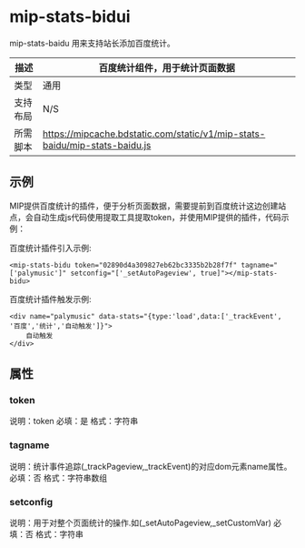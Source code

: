 # mip-stats-bidui

mip-stats-baidu 用来支持站长添加百度统计。

描述|百度统计组件，用于统计页面数据
----|----
类型| 通用
支持布局|N/S
所需脚本|https://mipcache.bdstatic.com/static/v1/mip-stats-baidu/mip-stats-baidu.js

## 示例

MIP提供百度统计的插件，便于分析页面数据，需要提前到百度统计这边创建站点，会自动生成js代码使用提取工具提取token，并使用MIP提供的插件，代码示例：


百度统计插件引入示例:

```
<mip-stats-bidu token="02890d4a309827eb62bc3335b2b28f7f" tagname="['palymusic']" setconfig="['_setAutoPageview', true]"></mip-stats-bidu>

```

百度统计插件触发示例:
```
<div name="palymusic" data-stats="{type:'load',data:['_trackEvent', '百度','统计','自动触发']}">
    自动触发
</div>
```

## 属性

### token

说明：token
必填：是
格式：字符串


### tagname

说明：统计事件追踪(_trackPageview,_trackEvent)的对应dom元素name属性。
必填：否
格式：字符串数组


### setconfig

说明：用于对整个页面统计的操作.如(_setAutoPageview,_setCustomVar)
必填：否
格式：字符串